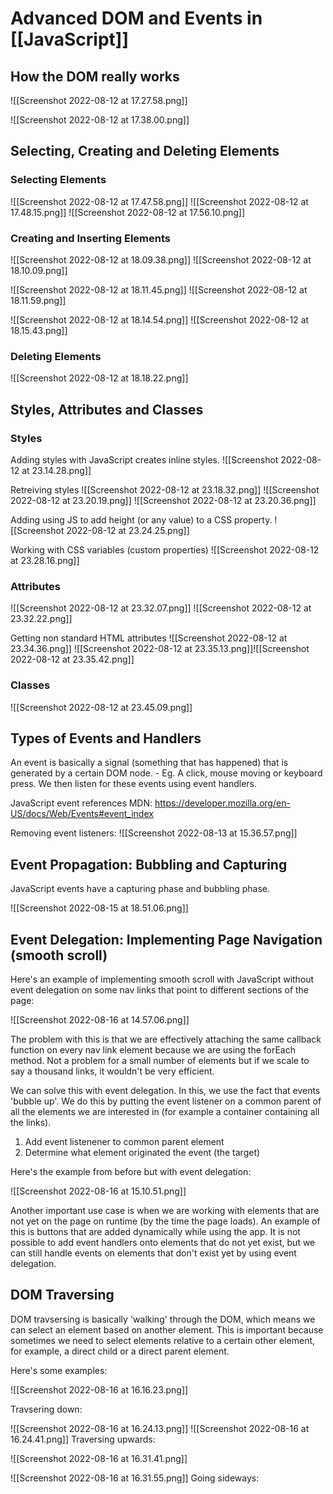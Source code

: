 # Advanced DOM and Events in [[JavaScript]]
## How the DOM really works
![[Screenshot 2022-08-12 at 17.27.58.png]]

![[Screenshot 2022-08-12 at 17.38.00.png]]

## Selecting, Creating and Deleting Elements
### Selecting Elements
![[Screenshot 2022-08-12 at 17.47.58.png]]
![[Screenshot 2022-08-12 at 17.48.15.png]]
![[Screenshot 2022-08-12 at 17.56.10.png]]

### Creating and Inserting Elements
![[Screenshot 2022-08-12 at 18.09.38.png]]
![[Screenshot 2022-08-12 at 18.10.09.png]]

![[Screenshot 2022-08-12 at 18.11.45.png]]
![[Screenshot 2022-08-12 at 18.11.59.png]]

![[Screenshot 2022-08-12 at 18.14.54.png]]
![[Screenshot 2022-08-12 at 18.15.43.png]]

### Deleting Elements
![[Screenshot 2022-08-12 at 18.18.22.png]]

## Styles, Attributes and Classes
### Styles
Adding styles with JavaScript creates inline styles.
![[Screenshot 2022-08-12 at 23.14.28.png]]

Retreiving styles
![[Screenshot 2022-08-12 at 23.18.32.png]]
![[Screenshot 2022-08-12 at 23.20.19.png]]
![[Screenshot 2022-08-12 at 23.20.36.png]]

Adding using JS to add height (or any value) to a CSS property.
![[Screenshot 2022-08-12 at 23.24.25.png]]

Working with CSS variables (custom properties)
![[Screenshot 2022-08-12 at 23.28.16.png]]

### Attributes
![[Screenshot 2022-08-12 at 23.32.07.png]]
![[Screenshot 2022-08-12 at 23.32.22.png]]

Getting non standard HTML attributes
![[Screenshot 2022-08-12 at 23.34.36.png]]
![[Screenshot 2022-08-12 at 23.35.13.png]]![[Screenshot 2022-08-12 at 23.35.42.png]]

### Classes
![[Screenshot 2022-08-12 at 23.45.09.png]]


## Types of Events and Handlers
An event is basically a signal (something that has happened) that is generated by a certain DOM node. - Eg. A click, mouse moving or keyboard press.
We then listen for these events using event handlers.

JavaScript event references MDN: https://developer.mozilla.org/en-US/docs/Web/Events#event_index

Removing event listeners:
![[Screenshot 2022-08-13 at 15.36.57.png]]

## Event Propagation: Bubbling and Capturing
JavaScript events have a capturing phase and bubbling phase.

![[Screenshot 2022-08-15 at 18.51.06.png]]

## Event Delegation: Implementing Page Navigation (smooth scroll)
Here's an example of implementing smooth scroll with JavaScript without event delegation on some nav links that point to different sections of the page:

![[Screenshot 2022-08-16 at 14.57.06.png]]

The problem with this is that we are effectively attaching the same callback function on every nav link element because we are using the forEach method. Not a problem for a small number of elements but if we scale to say a thousand links, it wouldn't be very efficient.

We can solve this with event delegation. In this, we use the fact that events 'bubble up'. We do this by putting the event listener on a common parent of all the elements we are interested in (for example a container containing all the links).

1. Add event listenener to common parent element
2. Determine what element originated the event (the target)

Here's the example from before but with event delegation:

![[Screenshot 2022-08-16 at 15.10.51.png]]

Another important use case is when we are working with elements that are not yet on the page on runtime (by the time the page loads). An example of this is buttons that are added dynamically while using the app. It is not possible to add event handlers onto elements that do not yet exist, but we can still handle events on elements that don't exist yet by using event delegation.

## DOM Traversing
DOM travsersing is basically 'walking' through the DOM, which means we can select an element based on another element. This is important because sometimes we need to select elements relative to a certain other element, for example, a direct child or a direct parent element.

Here's some examples:

![[Screenshot 2022-08-16 at 16.16.23.png]]

Travsering down:

![[Screenshot 2022-08-16 at 16.24.13.png]]
![[Screenshot 2022-08-16 at 16.24.41.png]]
Traversing upwards:

![[Screenshot 2022-08-16 at 16.31.41.png]]

![[Screenshot 2022-08-16 at 16.31.55.png]]
Going sideways:

